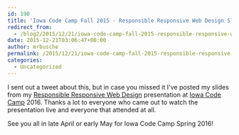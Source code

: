 ```yaml
---
id: 190
title: 'Iowa Code Camp Fall 2015 - Responsible Responsive Web Design Slides'
redirect_from:
  - /blog2/2015/12/21/iowa-code-camp-fall-2015-responsible-responsive-web-design-slides/
date: 2015-12-21T03:06:47+00:00
author: mrbusche
permalink: /2015/12/21/iowa-code-camp-fall-2015-responsible-responsive-web-design-slides/
categories:
  - Uncategorized
---
```


I sent out a tweet about this, but in case you missed it I've posted my slides from my [Responsible Responsive Web Design](https://mrbusche.com/p/iowacodecamp/#/) presentation at [Iowa Code Camp](https://iowacodecamp.com/) 2016. Thanks a lot to everyone who came out to watch the presentation live and everyone that attended at all.

See you all in late April or early May for Iowa Code Camp Spring 2016!
